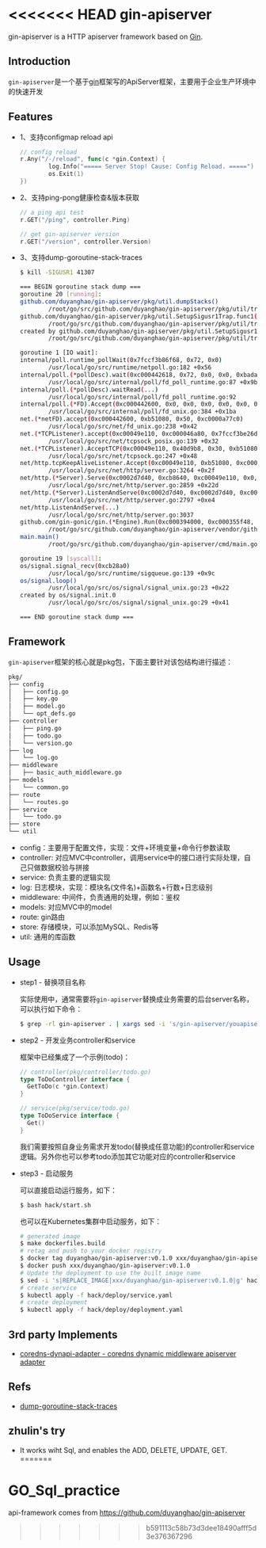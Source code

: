 <<<<<<< HEAD
gin-apiserver
===================

gin-apiserver is a HTTP apiserver framework based on [Gin](https://github.com/gin-gonic/gin).

## Introduction

`gin-apiserver`是一个基于[gin](https://github.com/gin-gonic/gin)框架写的ApiServer框架，主要用于企业生产环境中的快速开发

## Features

* 1、支持configmap reload api
  ```go
  // config reload
  r.Any("/-/reload", func(c *gin.Context) {
          log.Info("===== Server Stop! Cause: Config Reload. =====")
          os.Exit(1)
  })
  ```

* 2、支持ping-pong健康检查&版本获取
  ```go
  // a ping api test
  r.GET("/ping", controller.Ping)
  
  // get gin-apiserver version
  r.GET("/version", controller.Version)
  ```

* 3、支持dump-goroutine-stack-traces
  ```bash
  $ kill -SIGUSR1 41307
  
  === BEGIN goroutine stack dump ===
  goroutine 20 [running]:
  github.com/duyanghao/gin-apiserver/pkg/util.dumpStacks()
          /root/go/src/github.com/duyanghao/gin-apiserver/pkg/util/trap.go:23 +0x6d
  github.com/duyanghao/gin-apiserver/pkg/util.SetupSigusr1Trap.func1(0xc000332240)
          /root/go/src/github.com/duyanghao/gin-apiserver/pkg/util/trap.go:16 +0x34
  created by github.com/duyanghao/gin-apiserver/pkg/util.SetupSigusr1Trap
          /root/go/src/github.com/duyanghao/gin-apiserver/pkg/util/trap.go:14 +0xab
  
  goroutine 1 [IO wait]:
  internal/poll.runtime_pollWait(0x7fccf3b86f68, 0x72, 0x0)
          /usr/local/go/src/runtime/netpoll.go:182 +0x56
  internal/poll.(*pollDesc).wait(0xc000442618, 0x72, 0x0, 0x0, 0xbadadd)
          /usr/local/go/src/internal/poll/fd_poll_runtime.go:87 +0x9b
  internal/poll.(*pollDesc).waitRead(...)
          /usr/local/go/src/internal/poll/fd_poll_runtime.go:92
  internal/poll.(*FD).Accept(0xc000442600, 0x0, 0x0, 0x0, 0x0, 0x0, 0x0, 0x0)
          /usr/local/go/src/internal/poll/fd_unix.go:384 +0x1ba
  net.(*netFD).accept(0xc000442600, 0xb51080, 0x50, 0xc0000a77c0)
          /usr/local/go/src/net/fd_unix.go:238 +0x42
  net.(*TCPListener).accept(0xc00049e110, 0xc000046a80, 0x7fccf3be26d0, 0xc000000180)
          /usr/local/go/src/net/tcpsock_posix.go:139 +0x32
  net.(*TCPListener).AcceptTCP(0xc00049e110, 0x40d9b8, 0x30, 0xb51080)
          /usr/local/go/src/net/tcpsock.go:247 +0x48
  net/http.tcpKeepAliveListener.Accept(0xc00049e110, 0xb51080, 0xc0002d0e70, 0xadef20, 0x2294c70)
          /usr/local/go/src/net/http/server.go:3264 +0x2f
  net/http.(*Server).Serve(0xc0002d7d40, 0xcb8640, 0xc00049e110, 0x0, 0x0)
          /usr/local/go/src/net/http/server.go:2859 +0x22d
  net/http.(*Server).ListenAndServe(0xc0002d7d40, 0xc0002d7d40, 0xc000355ea8)
          /usr/local/go/src/net/http/server.go:2797 +0xe4
  net/http.ListenAndServe(...)
          /usr/local/go/src/net/http/server.go:3037
  github.com/gin-gonic/gin.(*Engine).Run(0xc000394000, 0xc000355f48, 0x1, 0x1, 0x0, 0x0)
          /root/go/src/github.com/duyanghao/gin-apiserver/vendor/github.com/gin-gonic/gin/gin.go:294 +0x140
  main.main()
          /root/go/src/github.com/duyanghao/gin-apiserver/cmd/main.go:22 +0x2c4
  
  goroutine 19 [syscall]:
  os/signal.signal_recv(0xcb28a0)
          /usr/local/go/src/runtime/sigqueue.go:139 +0x9c
  os/signal.loop()
          /usr/local/go/src/os/signal/signal_unix.go:23 +0x22
  created by os/signal.init.0
          /usr/local/go/src/os/signal/signal_unix.go:29 +0x41
  
  === END goroutine stack dump ===
  ```

## Framework

`gin-apiserver`框架的核心就是pkg包，下面主要针对该包结构进行描述：

```bash
pkg/
├── config
│   ├── config.go
│   ├── key.go
│   ├── model.go
│   └── opt_defs.go
├── controller
│   ├── ping.go
│   ├── todo.go
│   └── version.go
├── log
│   └── log.go
├── middleware
│   ├── basic_auth_middleware.go
├── models
│   └── common.go
├── route
│   └── routes.go
├── service
│   └── todo.go
├── store
└── util
```

* config：主要用于配置文件，实现：文件+环境变量+命令行参数读取
* controller: 对应MVC中controller，调用service中的接口进行实际处理，自己只做数据校验与拼接
* service: 负责主要的逻辑实现
* log: 日志模块，实现：模块名(文件名)+函数名+行数+日志级别
* middleware: 中间件，负责通用的处理，例如：鉴权
* models: 对应MVC中的model
* route: gin路由
* store: 存储模块，可以添加MySQL、Redis等
* util: 通用的库函数

## Usage

* step1 - 替换项目名称

  实际使用中，通常需要将`gin-apiserver`替换成业务需要的后台server名称，可以执行如下命令：

  ```bash
  $ grep -rl gin-apiserver . | xargs sed -i 's/gin-apiserver/youapiserver/g' 
  ```
  
* step2 - 开发业务controller和service

  框架中已经集成了一个示例(todo)：
  
  ```go
  // controller(pkg/controller/todo.go)
  type ToDoController interface {
  	GetToDo(c *gin.Context)
  }
  
  // service(pkg/service/todo.go)
  type ToDoService interface {
  	Get()
  }
  ```
  
  我们需要按照自身业务需求开发todo(替换成任意功能)的controller和service逻辑。另外你也可以参考todo添加其它功能对应的controller和service
   
* step3 - 启动服务  

  可以直接启动运行服务，如下：

  ```bash
  $ bash hack/start.sh
  ```
  
  也可以在Kubernetes集群中启动服务，如下：
  
  ```bash
  # generated image
  $ make dockerfiles.build
  # retag and push to your docker registry
  $ docker tag duyanghao/gin-apiserver:v0.1.0 xxx/duyanghao/gin-apiserver:v0.1.0
  $ docker push xxx/duyanghao/gin-apiserver:v0.1.0
  # Update the deployment to use the built image name
  $ sed -i 's|REPLACE_IMAGE|xxx/duyanghao/gin-apiserver:v0.1.0|g' hack/deploy/deployment.yaml
  # create service 
  $ kubectl apply -f hack/deploy/service.yaml
  # create deployment
  $ kubectl apply -f hack/deploy/deployment.yaml
  ```

## 3rd party Implements

* [coredns-dynapi-adapter - coredns dynamic middleware apiserver adapter](https://github.com/duyanghao/coredns-dynapi-adapter)

## Refs

* [dump-goroutine-stack-traces](https://colobu.com/2016/12/21/how-to-dump-goroutine-stack-traces/)

## zhulin's try

* It works wiht Sql, and enables the ADD, DELETE, UPDATE, GET.
=======
# GO_Sql_practice
api-framework comes from https://github.com/duyanghao/gin-apiserver
>>>>>>> b591113c58b73d3dee18490afff5d3e376367296
